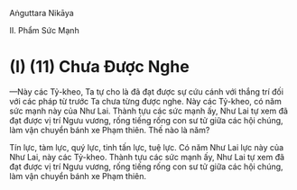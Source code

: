 Aṅguttara Nikāya

II. Phẩm Sức Mạnh

# (I) (11) Chưa Ðược Nghe

—Này các Tỷ-kheo, Ta tự cho là đã đạt được sự cứu cánh với thắng trí đối với các pháp từ trước Ta chưa từng được nghe. Này các Tỷ-kheo, có năm sức mạnh này của Như Lai. Thành tựu các sức mạnh ấy, Như Lai tự xem đã đạt được vị trí Ngưu vương, rống tiếng rống con sư tử giữa các hội chúng, làm vận chuyển bánh xe Phạm thiên. Thế nào là năm?

Tín lực, tàm lực, quý lực, tinh tấn lực, tuệ lực. Có năm Như Lai lực này của Như Lai, này các Tỷ-kheo. Thành tựu các sức mạnh ấy, Như Lai tự xem đã đạt được vị trí Ngưu vương, rống tiếng rống con sư tử giữa các hội chúng, làm vận chuyển bánh xe Phạm thiên.

